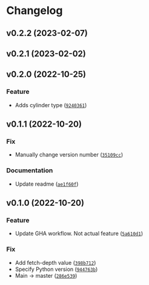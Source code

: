 # Changelog

<!--next-version-placeholder-->

## v0.2.2 (2023-02-07)


## v0.2.1 (2023-02-02)


## v0.2.0 (2022-10-25)
### Feature
* Adds cylinder type ([`9240361`](https://github.com/Lmooney25/shapes/commit/9240361004c73e7ca7e4bbdfd7f12e599b8be6e0))

## v0.1.1 (2022-10-20)
### Fix
* Manually change version number ([`35109cc`](https://github.com/Lmooney25/shapes/commit/35109cca3b55508f3208804d3de3df44eb75652a))

### Documentation
* Update readme ([`ae1f60f`](https://github.com/Lmooney25/shapes/commit/ae1f60fc0a75a83002a5f31cb48e8f94bcbc45bc))

## v0.1.0 (2022-10-20)
### Feature
* Update GHA workflow. Not actual feature ([`5a610d1`](https://github.com/Lmooney25/shapes/commit/5a610d17802652e669b13b4521ff4accff044d75))

### Fix
* Add fetch-depth value ([`398b712`](https://github.com/Lmooney25/shapes/commit/398b712959eac6d620e10734acfe8e963f9a643a))
* Specify Python version ([`944763b`](https://github.com/Lmooney25/shapes/commit/944763ba4ed6d426f9ce07ddf7c9e5c50331a28b))
* Main -> master ([`286e539`](https://github.com/Lmooney25/shapes/commit/286e539bf3a201e1d0aac2257c6f174be8770078))
